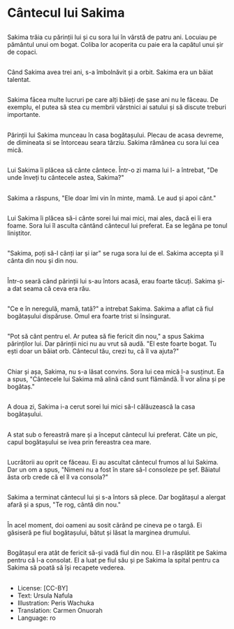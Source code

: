 # Cântecul lui Sakima

##
Sakima trăia cu părinții lui și cu sora lui în vârstă de patru ani. Locuiau pe pământul unui om bogat. Coliba lor acoperita cu paie era la capătul unui șir de copaci.

##
Când Sakima avea trei ani, s-a îmbolnăvit și a orbit. Sakima era un băiat talentat.

##
Sakima fācea multe lucruri pe care alți băieți de șase ani nu le făceau. De exemplu, el putea să stea cu membrii vârstnici ai satului și să discute treburi importante.

##
Părinții lui Sakima munceau în casa bogătașului. Plecau de acasa devreme, de dimineata si se întorceau seara târziu. Sakima rămânea cu sora lui cea mică.

##
Lui Sakima îi plăcea să cânte cântece. Într-o zi mama lui l- a întrebat, "De unde înveți tu cântecele astea, Sakima?"

##
Sakima a răspuns, "Ele doar îmi vin în minte, mamă. Le aud și apoi cânt."

##
Lui Sakima îi plăcea să-i cânte sorei lui mai mici, mai ales, dacă ei îi era foame. Sora lui îl asculta cântând cântecul lui preferat. Ea se legăna pe tonul liniștitor.

##
"Sakima, poți să-l cânți iar și iar" se ruga sora lui de el. Sakima accepta și îl cânta din nou și din nou.

##
Într-o seară când părinții lui s-au întors acasă, erau foarte tăcuți. Sakima și-a dat seama că ceva era rău.

##
"Ce e în neregulă, mamă, tată?" a intrebat Sakima. Sakima a aflat că fiul bogătașului dispăruse. Omul era foarte trist si însingurat.

##
"Pot să cânt pentru el. Ar putea să fie fericit din nou," a spus Sakima părinților lui. Dar părinții nici nu au vrut să audă. "El este foarte bogat. Tu ești doar un băiat orb. Cântecul tău, crezi tu, că îl va ajuta?"

##
Chiar și așa, Sakima, nu s-a lăsat convins. Sora lui cea mică l-a susținut. Ea a spus, "Cântecele lui Sakima mă alină când sunt flămândă. Îl vor alina și pe bogătaș."

##
A doua zi, Sakima i-a cerut sorei lui mici să-l călăuzească la casa bogătașului.

##
A stat sub o fereastră mare și a început cântecul lui preferat. Câte un pic, capul bogătașului se ivea prin fereastra cea mare.

##
Lucrătorii au oprit ce făceau. Ei au ascultat cântecul frumos al lui Sakima. Dar un om a spus, "Nimeni nu a fost în stare să-l consoleze pe șef. Băiatul ăsta orb crede că el îl va consola?"

##
Sakima a terminat cântecul lui și s-a întors să plece. Dar bogătașul a alergat afară și a spus, "Te rog, cântă din nou."

##
În acel moment, doi oameni au sosit cărând pe cineva pe o targă. Ei găsiseră pe fiul bogătașului, bătut și lăsat la marginea drumului.

##
Bogătașul era atât de fericit să-și vadă fiul din nou. El l-a răsplătit pe Sakima pentru că l-a consolat. El a luat pe fiul său și pe Sakima la spital pentru ca Sakima să poată să își recapete vederea.

##
* License: [CC-BY]
* Text: Ursula Nafula
* Illustration: Peris Wachuka
* Translation: Carmen Onuorah
* Language: ro
